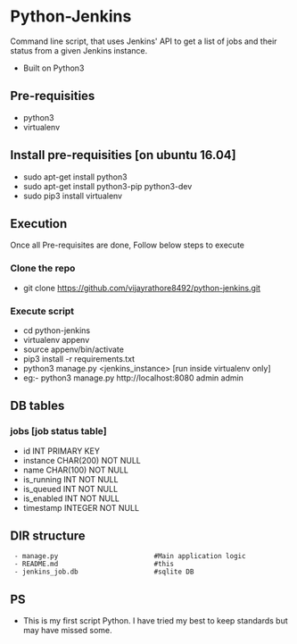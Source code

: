# Python-Jenkins

Command line script, that uses Jenkins' API to get a list of jobs and their status from a given Jenkins instance.

  - Built on Python3

## Pre-requisities
  - python3
  - virtualenv

## Install pre-requisities [on ubuntu 16.04]
 - sudo apt-get install python3
 - sudo apt-get install python3-pip python3-dev
 - sudo pip3 install virtualenv

## Execution
Once all Pre-requisites are done, Follow below steps to execute

### Clone the repo
 - git clone https://github.com/vijayrathore8492/python-jenkins.git

### Execute script
 - cd python-jenkins
 - virtualenv appenv
 - source appenv/bin/activate
 - pip3 install -r requirements.txt
 - python3 manage.py <jenkins_instance> <username> <password> [run inside virtualenv only]
  - eg:- python3 manage.py http://localhost:8080 admin admin

## DB tables
### jobs [job status table]
 - id INT PRIMARY KEY
 - instance CHAR(200) NOT NULL
 - name CHAR(100) NOT NULL
 - is_running INT NOT NULL
 - is_queued INT NOT NULL
 - is_enabled INT NOT NULL
 - timestamp INTEGER NOT NULL

## DIR structure
```
 - manage.py                        #Main application logic
 - README.md                        #this
 - jenkins_job.db                   #sqlite DB

```

## PS
  - This is my first script Python. I have tried my best to keep standards but may have missed some.